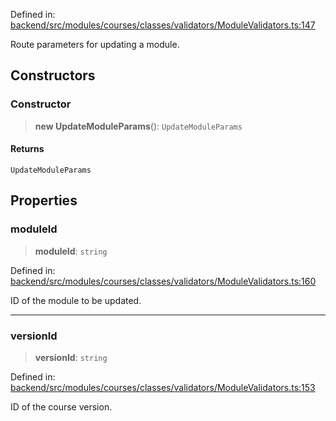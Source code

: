 Defined in: [backend/src/modules/courses/classes/validators/ModuleValidators.ts:147](https://github.com/continuousactivelearning/vibe/blob/e164f8b2c6380dfb48305a4531b51d78f4a518e5/backend/src/modules/courses/classes/validators/ModuleValidators.ts#L147)

Route parameters for updating a module.

## Constructors

### Constructor

> **new UpdateModuleParams**(): `UpdateModuleParams`

#### Returns

`UpdateModuleParams`

## Properties

### moduleId

> **moduleId**: `string`

Defined in: [backend/src/modules/courses/classes/validators/ModuleValidators.ts:160](https://github.com/continuousactivelearning/vibe/blob/e164f8b2c6380dfb48305a4531b51d78f4a518e5/backend/src/modules/courses/classes/validators/ModuleValidators.ts#L160)

ID of the module to be updated.

***

### versionId

> **versionId**: `string`

Defined in: [backend/src/modules/courses/classes/validators/ModuleValidators.ts:153](https://github.com/continuousactivelearning/vibe/blob/e164f8b2c6380dfb48305a4531b51d78f4a518e5/backend/src/modules/courses/classes/validators/ModuleValidators.ts#L153)

ID of the course version.
